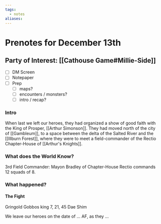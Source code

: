 ```yaml
---
tags:
  - notes
aliases:
---
```


# Prenotes for December 13th
## Party of Interest: [[Cathouse Game#Millie-Side]]
- [ ] DM Screen
- [ ] Notepaper
- [ ] Prep
	- [ ] maps?
	- [ ] encounters / monsters?
	- [ ] intro / recap?

### Intro

When last we left our heroes, they had organized a show of good faith with the King of Prosper, [[Arthur Simonson]]. They had moved north of the city of [[Gambleum]], to a space between the delta of the Salted River and the [[Illburn Forest]], where they were to meet a field-commander of the Rectio Chapter-House of [[Arthur's Knights]].

### What does the World Know?

3rd Field Commander: Mayon Bradley of Chapter-House Rectio commands 12 squads of 8.



### What happened?

#### The Fight
Gringold
Gobbos
	king 7, 21, 45
Dae Shim

We leave our heroes on the date of ... AF, as they ...